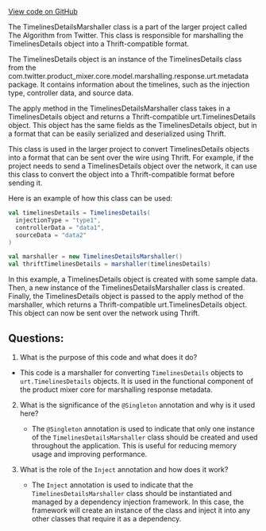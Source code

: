 [View code on GitHub](https://github.com/misbahsy/the-algorithm/product-mixer/core/src/main/scala/com/twitter/product_mixer/core/functional_component/marshaller/response/urt/metadata/TimelinesDetailsMarshaller.scala)

The TimelinesDetailsMarshaller class is a part of the larger project called The Algorithm from Twitter. This class is responsible for marshalling the TimelinesDetails object into a Thrift-compatible format. 

The TimelinesDetails object is an instance of the TimelinesDetails class from the com.twitter.product_mixer.core.model.marshalling.response.urt.metadata package. It contains information about the timelines, such as the injection type, controller data, and source data. 

The apply method in the TimelinesDetailsMarshaller class takes in a TimelinesDetails object and returns a Thrift-compatible urt.TimelinesDetails object. This object has the same fields as the TimelinesDetails object, but in a format that can be easily serialized and deserialized using Thrift. 

This class is used in the larger project to convert TimelinesDetails objects into a format that can be sent over the wire using Thrift. For example, if the project needs to send a TimelinesDetails object over the network, it can use this class to convert the object into a Thrift-compatible format before sending it. 

Here is an example of how this class can be used:

```scala
val timelinesDetails = TimelinesDetails(
  injectionType = "type1",
  controllerData = "data1",
  sourceData = "data2"
)

val marshaller = new TimelinesDetailsMarshaller()
val thriftTimelinesDetails = marshaller(timelinesDetails)
```

In this example, a TimelinesDetails object is created with some sample data. Then, a new instance of the TimelinesDetailsMarshaller class is created. Finally, the TimelinesDetails object is passed to the apply method of the marshaller, which returns a Thrift-compatible urt.TimelinesDetails object. This object can now be sent over the network using Thrift.
## Questions: 
 1. What is the purpose of this code and what does it do?
   - This code is a marshaller for converting `TimelinesDetails` objects to `urt.TimelinesDetails` objects. It is used in the functional component of the product mixer core for marshalling response metadata.

2. What is the significance of the `@Singleton` annotation and why is it used here?
   - The `@Singleton` annotation is used to indicate that only one instance of the `TimelinesDetailsMarshaller` class should be created and used throughout the application. This is useful for reducing memory usage and improving performance.

3. What is the role of the `Inject` annotation and how does it work?
   - The `Inject` annotation is used to indicate that the `TimelinesDetailsMarshaller` class should be instantiated and managed by a dependency injection framework. In this case, the framework will create an instance of the class and inject it into any other classes that require it as a dependency.